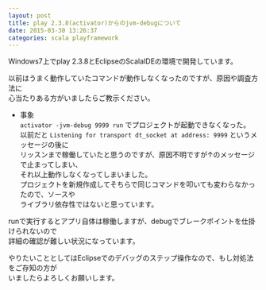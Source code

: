 ```yaml
---
layout: post
title: play 2.3.8(activator)からのjvm-debugについて
date: 2015-03-30 13:26:37
categories: scala playframework
---
```

<p>Windows7上でplay 2.3.8とEclipseのScalaIDEの環境で開発しています。</p>

<p>以前はうまく動作していたコマンドが動作しなくなったのですが、原因や調査方法に<br>
心当たりある方がいましたらご教示ください。</p>

<ul>
<li>事象<br>
<code>activator -jvm-debug 9999 run</code> でプロジェクトが起動できなくなった。<br>
以前だと <code>Listening for transport dt_socket at address: 9999</code> というメッセージの後に<br>
リッスンまで稼働していたと思うのですが、原因不明ですが↑のメッセージで止まってしまい、<br>
それ以上動作しなくなってしまいました。<br>
プロジェクトを新規作成してそちらで同じコマンドを叩いても変わらなかったので、ソースや<br>
ライブラリ依存性ではないと思っています。</li>
</ul>

<p>runで実行するとアプリ自体は稼働しますが、debugでブレークポイントを仕掛けられないので<br>
詳細の確認が難しい状況になっています。</p>

<p>やりたいこととしてはEclipseでのデバッグのステップ操作なので、もし対処法をご存知の方が<br>
いましたらよろしくお願いします。</p>

